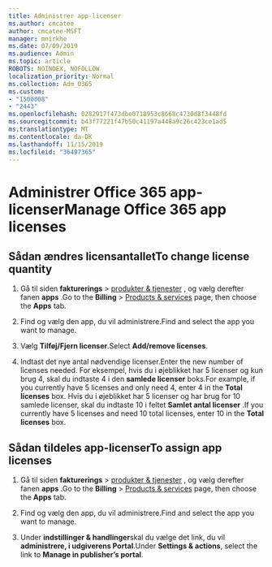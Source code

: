 ```yaml
---
title: Administrer app-licenser
ms.author: cmcatee
author: cmcatee-MSFT
manager: mnirkhe
ms.date: 07/09/2019
ms.audience: Admin
ms.topic: article
ROBOTS: NOINDEX, NOFOLLOW
localization_priority: Normal
ms.collection: Adm_O365
ms.custom:
- "1500008"
- "2443"
ms.openlocfilehash: 0282917f473dbe0718953c8668c4730d8f3448fd
ms.sourcegitcommit: b43f77221f47b50c41197a448a9c26c423ce1ad5
ms.translationtype: MT
ms.contentlocale: da-DK
ms.lasthandoff: 11/15/2019
ms.locfileid: "36497365"
---
```

# <a name="manage-office-365-app-licenses"></a><span data-ttu-id="a5857-102">Administrer Office 365 app-licenser</span><span class="sxs-lookup"><span data-stu-id="a5857-102">Manage Office 365 app licenses</span></span>

## <a name="to-change-license-quantity"></a><span data-ttu-id="a5857-103">Sådan ændres licensantallet</span><span class="sxs-lookup"><span data-stu-id="a5857-103">To change license quantity</span></span>

1. <span data-ttu-id="a5857-104">Gå til siden **fakturerings** > [produkter & tjenester](https://go.microsoft.com/fwlink/p/?linkid=842054) , og vælg derefter fanen **apps** .</span><span class="sxs-lookup"><span data-stu-id="a5857-104">Go to the **Billing** > [Products & services](https://go.microsoft.com/fwlink/p/?linkid=842054) page, then choose the **Apps** tab.</span></span>

2. <span data-ttu-id="a5857-105">Find og vælg den app, du vil administrere.</span><span class="sxs-lookup"><span data-stu-id="a5857-105">Find and select the app you want to manage.</span></span>  

3. <span data-ttu-id="a5857-106">Vælg **Tilføj/Fjern licenser**.</span><span class="sxs-lookup"><span data-stu-id="a5857-106">Select **Add/remove licenses**.</span></span>

4. <span data-ttu-id="a5857-107">Indtast det nye antal nødvendige licenser.</span><span class="sxs-lookup"><span data-stu-id="a5857-107">Enter the new number of licenses needed.</span></span> <span data-ttu-id="a5857-108">For eksempel, hvis du i øjeblikket har 5 licenser og kun brug 4, skal du indtaste 4 i den **samlede licenser** boks.</span><span class="sxs-lookup"><span data-stu-id="a5857-108">For example, if you currently have 5 licenses and only need 4, enter 4 in the **Total licenses** box.</span></span> <span data-ttu-id="a5857-109">Hvis du i øjeblikket har 5 licenser og har brug for 10 samlede licenser, skal du indtaste 10 i feltet **Samlet antal licenser** .</span><span class="sxs-lookup"><span data-stu-id="a5857-109">If you currently have 5 licenses and need 10 total licenses, enter 10 in the **Total licenses** box.</span></span>

## <a name="to-assign-app-licenses"></a><span data-ttu-id="a5857-110">Sådan tildeles app-licenser</span><span class="sxs-lookup"><span data-stu-id="a5857-110">To assign app licenses</span></span>

1. <span data-ttu-id="a5857-111">Gå til siden **fakturerings** > [produkter & tjenester](https://go.microsoft.com/fwlink/p/?linkid=842054) , og vælg derefter fanen **apps** .</span><span class="sxs-lookup"><span data-stu-id="a5857-111">Go to the **Billing** > [Products & services](https://go.microsoft.com/fwlink/p/?linkid=842054) page, then choose the **Apps** tab.</span></span>

2. <span data-ttu-id="a5857-112">Find og vælg den app, du vil administrere.</span><span class="sxs-lookup"><span data-stu-id="a5857-112">Find and select the app you want to manage.</span></span>  

3. <span data-ttu-id="a5857-113">Under **indstillinger & handlinger**skal du vælge det link, du vil **administrere, i udgiverens Portal**.</span><span class="sxs-lookup"><span data-stu-id="a5857-113">Under **Settings & actions**, select the link to **Manage in publisher’s portal**.</span></span>